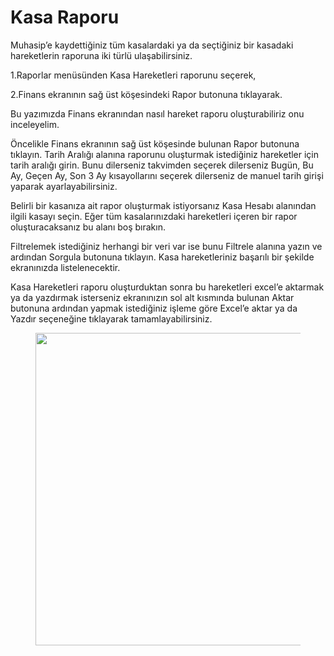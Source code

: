 # Kasa Raporu

Muhasip’e kaydettiğiniz tüm kasalardaki ya da seçtiğiniz bir kasadaki hareketlerin raporuna iki türlü ulaşabilirsiniz.

1.Raporlar menüsünden Kasa Hareketleri raporunu seçerek,

2.Finans ekranının sağ üst köşesindeki Rapor butonuna tıklayarak.&#x20;

&#x20;

Bu yazımızda Finans ekranından nasıl hareket raporu oluşturabiliriz onu inceleyelim.

Öncelikle Finans ekranının sağ üst köşesinde bulunan Rapor butonuna tıklayın. Tarih Aralığı alanına raporunu oluşturmak istediğiniz hareketler için tarih aralığı girin. Bunu dilerseniz takvimden seçerek dilerseniz Bugün, Bu Ay, Geçen Ay, Son 3 Ay kısayollarını seçerek dilerseniz de manuel tarih girişi yaparak ayarlayabilirsiniz.&#x20;

Belirli bir kasanıza ait rapor oluşturmak istiyorsanız Kasa Hesabı alanından ilgili kasayı seçin. Eğer tüm kasalarınızdaki hareketleri içeren bir rapor oluşturacaksanız bu alanı boş bırakın.

Filtrelemek istediğiniz herhangi bir veri var ise bunu Filtrele alanına yazın ve ardından Sorgula butonuna tıklayın. Kasa hareketleriniz başarılı bir şekilde ekranınızda listelenecektir.

Kasa Hareketleri raporu oluşturduktan sonra bu hareketleri excel’e aktarmak ya da yazdırmak isterseniz ekranınızın sol alt kısmında bulunan Aktar butonuna ardından yapmak istediğiniz işleme göre Excel’e aktar ya da Yazdır seçeneğine tıklayarak tamamlayabilirsiniz.

<figure><img src="https://cdn.muhasip.dev/drive/guides/image/a5663183-03e7-4d58-a27b-0bd6cfddc394.gif" alt="" height="500" width="800"><figcaption></figcaption></figure>
